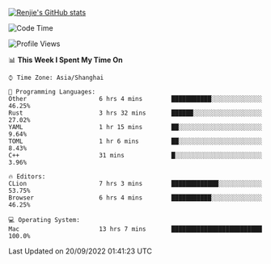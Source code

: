 [![Renjie's GitHub stats](https://github-readme-stats.vercel.app/api?username=liurenjie1024&show_icons=true&theme=chartreuse-dark)](https://github.com/anuraghazra/github-readme-stats)

<!--START_SECTION:waka-->
![Code Time](http://img.shields.io/badge/Code%20Time-163%20hrs%2032%20mins-blue)

![Profile Views](http://img.shields.io/badge/Profile%20Views-18-blue)

📊 **This Week I Spent My Time On** 

```text
⌚︎ Time Zone: Asia/Shanghai

💬 Programming Languages: 
Other                    6 hrs 4 mins        ███████████░░░░░░░░░░░░░░   46.25% 
Rust                     3 hrs 32 mins       ██████░░░░░░░░░░░░░░░░░░░   27.02% 
YAML                     1 hr 15 mins        ██░░░░░░░░░░░░░░░░░░░░░░░   9.64% 
TOML                     1 hr 6 mins         ██░░░░░░░░░░░░░░░░░░░░░░░   8.43% 
C++                      31 mins             █░░░░░░░░░░░░░░░░░░░░░░░░   3.96%

🔥 Editors: 
CLion                    7 hrs 3 mins        █████████████░░░░░░░░░░░░   53.75% 
Browser                  6 hrs 4 mins        ███████████░░░░░░░░░░░░░░   46.25%

💻 Operating System: 
Mac                      13 hrs 7 mins       █████████████████████████   100.0%

```


 Last Updated on 20/09/2022 01:41:23 UTC
<!--END_SECTION:waka-->

